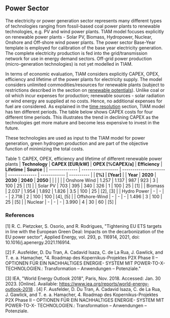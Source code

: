## Power Sector

The electricity or power generation sector represents many different types of technologies ranging from fossil-based coal power plants to renewable technologies, e.g. PV and wind power plants. TIAM model focuses explicitly on renewable power plants - Solar PV, Biomass, Hydropower, Nuclear, Onshore and Off-shore wind power plants. The power sector Base-Year template is employed for calibration of the base year electricity generation. The complete electricity production is fed into the grid/transmission network for use in energy demand sectors. Off-grid power production (micro-generation technologies) is not yet modelled in TIAM.

In terms of economic evaluation, TIAM considers explicitly CAPEX, OPEX, efficiency and lifetime of the power plants for electricity supply. The model considers unlimited commodities/resources for renewable plants (subject to restrictions described in the section on [renewable potentials](../restrictions/potentials-renewable.md)). Unlike coal or oil which incur expenses for production; renewable sources - solar radiation or wind energy are supplied at no costs. Hence, no additional expenses for fuel are considered. As explained in the [time resolution](../model_objective/time-horizon.md) section, TIAM model has ten different periods. The table below shows CAPEX costs for four different time periods. This illustrates the trend in declining CAPEX as the technologies get more mature and become less expensive to invest in the future.

These technologies are used as input to the TIAM model for power generation, green hydrogen production and are part of the objective function of minimizing the total costs.

Table 1: CAPEX, OPEX, efficiency and lifetime of different renewable power plants 
| **Technology** | **CAPEX [EUR/kW]** | **OPEX   [%CAPEX/a]** | **Efficiency** | **Lifetime** | **Source** |
| -------------- | ------------------ | --------------------- | -------------- | ------------ | ---------- |
| **[%]**        | **[Year]**         |
| **Year**       | **2020**           | **2030**              | **2040**       | **2050**     |            |  |  |  |
| Onshore Wind   | 1.257              | 1.137                 | 987            | 923          | 3          | 100 | 25 | [1] |
| Solar PV       | 703                | 395                   | 340            | 326          | 1          | 100 | 25 | [1] |
| Biomass        | 2.037              | 1.954                 | 1.892          | 1.826        | 3.5        | 100 | 25 | [2], [3] |
| Hydro Power    | \-                 | \-                    | \-             | 2.718        | 2          | 100 | 100 | [4], [5] |
| Offshore-Wind  | \-                 | \-                    | \-             | 1.496        | 3          | 100 | 25 | [5] |
| Nuclear        | \-                 | \-                    | \-             | 3.990        | 4          | 30 | 60 | [5] |

### References
[1]	R. C. Pietzcker, S. Osorio, and R. Rodrigues, "Tightening EU ETS targets in line with the European Green Deal: Impacts on the decarbonization of the EU power sector", Applied Energy, vol. 293, p. 116914, 2021, doi: 10.1016/j.apenergy.2021.116914.

[2]	F. Ausfelder, D. Du Tran, A. Cadavid Isaza, C. de La Rua, J. Gawlick, and T. e. a. Hamacher, "4. Roadmap des Kopernikus-Projektes P2X Phase II – OPTIONEN FÜR EIN NACHHALTIGES ENERGIE- SYSTEM MIT POWER-TO-X- TECHNOLOGIEN.: Transformation – Anwendungen – Potenziale."

[3]	IEA, "World Energy Outlook 2018", Paris, Nov. 2018. Accessed: Jan. 30 2023. [Online]. Available: https://www.iea.org/reports/world-energy-outlook-2018
.
[4]	F. Ausfelder, D. Du Tran, A. Cadavid Isaza, C. de La Rua, J. Gawlick, and T. e. a. Hamacher, 4. Roadmap des Kopernikus-Projektes P2X Phase II – OPTIONEN FÜR EIN NACHHALTIGES ENERGIE- SYSTEM MIT POWER-TO-X- TECHNOLOGIEN.: Transformation – Anwendungen – Potenziale.
